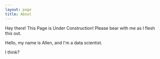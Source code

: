 ```yaml
---
layout: page
title: About
---
```


<p class="message">
 Hey there! This Page is Under Construction! Please bear with me as I flesh this out.
</p>

Hello, my name is Allen, and I'm a data scientist.

I think?
